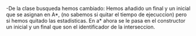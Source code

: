 -De la clase busqueda hemos cambiado:
    Hemos añadido un final y un inicial que se asignan en A*, (no sabemos si quitar el tiempo de ejecuccion) pero si hemos quitado las estadisticas. 
    En a* ahora se le pasa en el constructor un inicial y un final que son el identificador de la interseccion.

